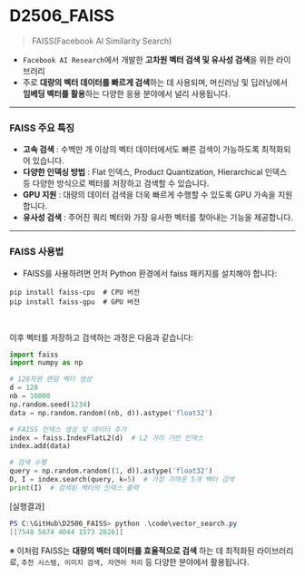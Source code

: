# D2506_FAISS
> FAISS(Facebook AI Similarity Search) <br/>
- `Facebook AI Research`에서 개발한 **고차원 벡터 검색 및 유사성 검색**을 위한 라이브러리 <br/>
- 주로 **대량의 벡터 데이터를 빠르게 검색**하는 데 사용되며, 머신러닝 및 딥러닝에서 **임베딩 벡터를 활용**하는 다양한 응용 분야에서 널리 사용됩니다.

---
### FAISS 주요 특징
- **고속 검색** : 수백만 개 이상의 벡터 데이터에서도 빠른 검색이 가능하도록 최적화되어 있습니다.
- **다양한 인덱싱 방법** : Flat 인덱스, Product Quantization, Hierarchical 인덱스 등 다양한 방식으로 벡터를 저장하고 검색할 수 있습니다.
- **GPU 지원** : 대량의 데이터 검색을 더욱 빠르게 수행할 수 있도록 GPU 가속을 지원합니다.
- **유사성 검색** : 주어진 쿼리 벡터와 가장 유사한 벡터를 찾아내는 기능을 제공합니다.

---
### FAISS 사용법
- FAISS를 사용하려면 먼저 Python 환경에서 faiss 패키지를 설치해야 합니다:

```shell
pip install faiss-cpu  # CPU 버전
pip install faiss-gpu  # GPU 버전
```
<br/>

이후 벡터를 저장하고 검색하는 과정은 다음과 같습니다:

```python 
import faiss
import numpy as np

# 128차원 랜덤 벡터 생성
d = 128
nb = 10000
np.random.seed(1234)
data = np.random.random((nb, d)).astype('float32')

# FAISS 인덱스 생성 및 데이터 추가
index = faiss.IndexFlatL2(d)  # L2 거리 기반 인덱스
index.add(data)

# 검색 수행
query = np.random.random((1, d)).astype('float32')
D, I = index.search(query, k=5)  # 가장 가까운 5개 벡터 검색
print(I)  # 검색된 벡터의 인덱스 출력

```

[실행결과]
```powershell
PS C:\GitHub\D2506_FAISS> python .\code\vector_search.py
[[7548 5874 4044 1573 2826]]

```
※ 이처럼 FAISS는 **대량의 벡터 데이터를 효율적으로 검색** 하는 데 최적화된 라이브러리로, `추천 시스템, 이미지 검색, 자연어 처리` 등 다양한 분야에서 활용됩니다.


